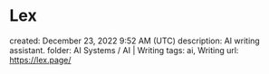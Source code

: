 # Lex

created: December 23, 2022 9:52 AM (UTC)
description: AI writing assistant.
folder: AI Systems / AI | Writing
tags: ai, Writing
url: https://lex.page/